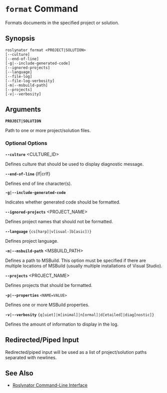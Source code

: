 
# `format` Command

Formats documents in the specified project or solution.

## Synopsis

```shell
roslynator format <PROJECT|SOLUTION>
[--culture]
[--end-of-line]
[-g|--include-generated-code]
[--ignored-projects]
[--language]
[--file-log]
[--file-log-verbosity]
[-m|--msbuild-path]
[--projects]
[-v|--verbosity]
```

## Arguments

**`PROJECT|SOLUTION`**

Path to one or more project/solution files.

### Optional Options

**`--culture`** <CULTURE_ID>

Defines culture that should be used to display diagnostic message.

**`--end-of-line`** {lf|crlf}

Defines end of line character(s).

**`-g|--include-generated-code`**

Indicates whether generated code should be formatted.

**`--ignored-projects`** <PROJECT_NAME>

Defines project names that should not be formatted.

**`--language`** `{cs[harp]|v[isual-]b[asic])}`

Defines project language.

**`-m|--msbuild-path`** <MSBUILD_PATH>

Defines a path to MSBuild. This option must be specified if there are multiple locations of MSBuild (usually multiple installations of Visual Studio).

**`--projects`** <PROJECT_NAME>

Defines projects that should be formatted.

**`-p|--properties`** `<NAME=VALUE>`

Defines one or more MSBuild properties.

**`-v|--verbosity`** `{q[uiet]|m[inimal]|n[ormal]|d[etailed]|diag[nostic]}`

Defines the amount of information to display in the log.

## Redirected/Piped Input

Redirected/piped input will be used as a list of project/solution paths separated with newlines.

## See Also

* [Roslynator Command-Line Interface](README.md)
